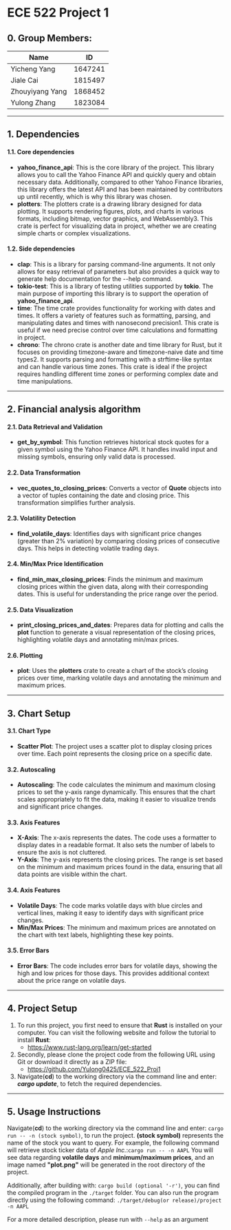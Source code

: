 # ECE 522 Project 1

## 0. Group Members: 
| Name      | ID      |
| ------------- | ------------- |
| Yicheng Yang | 1647241 |
| Jiale Cai | 1815497 |
| Zhouyiyang Yang | 1868452 |
| Yulong Zhang | 1823084 |
___

## 1. Dependencies
#### 1.1. Core dependencies
- **yahoo_finance_api**: This is the core library of the project. This library allows you to call the Yahoo Finance API and quickly query and obtain necessary data. Additionally, compared to other Yahoo Finance libraries, this library offers the latest API and has been maintained by contributors up until recently, which is why this library was chosen.
- **plotters**: The plotters crate is a drawing library designed for data plotting. It supports rendering figures, plots, and charts in various formats, including bitmap, vector graphics, and WebAssembly3. This crate is perfect for visualizing data in project, whether we are creating simple charts or complex visualizations.
#### 1.2. Side dependencies
- **clap**: This is a library for parsing command-line arguments. It not only allows for easy retrieval of parameters but also provides a quick way to generate help documentation for the --help command.
- **tokio-test**: This is a library of testing utilities supported by **tokio**. The main purpose of importing this library is to support the operation of **yahoo_finance_api**.
- **time**: The time crate provides functionality for working with dates and times. It offers a variety of features such as formatting, parsing, and manipulating dates and times with nanosecond precision1. This crate is useful if we need precise control over time calculations and formatting in project.
- **chrono**: The chrono crate is another date and time library for Rust, but it focuses on providing timezone-aware and timezone-naive date and time types2. It supports parsing and formatting with a strftime-like syntax and can handle various time zones. This crate is ideal if the project requires handling different time zones or performing complex date and time manipulations.
---
## 2. Financial analysis algorithm
#### 2.1. Data Retrieval and Validation
- **get_by_symbol**: This function retrieves historical stock quotes for a given symbol using the Yahoo Finance API. It handles invalid input and missing symbols, ensuring only valid data is processed.
#### 2.2. Data Transformation
- **vec_quotes_to_closing_prices**: Converts a vector of **Quote** objects into a vector of tuples containing the date and closing price. This transformation simplifies further analysis.
#### 2.3. Volatility Detection
- **find_volatile_days**: Identifies days with significant price changes (greater than 2% variation) by comparing closing prices of consecutive days. This helps in detecting volatile trading days.
#### 2.4. Min/Max Price Identification
- **find_min_max_closing_prices**: Finds the minimum and maximum closing prices within the given data, along with their corresponding dates. This is useful for understanding the price range over the period.
#### 2.5. Data Visualization
- **print_closing_prices_and_dates**:  Prepares data for plotting and calls the **plot** function to generate a visual representation of the closing prices, highlighting volatile days and annotating min/max prices.
#### 2.6. Plotting
- **plot**:  Uses the **plotters** crate to create a chart of the stock’s closing prices over time, marking volatile days and annotating the minimum and maximum prices.
---
## 3. Chart Setup
#### 3.1. Chart Type
- **Scatter Plot**: The project uses a scatter plot to display closing prices over time. Each point represents the closing price on a specific date.
#### 3.2. Autoscaling
- **Autoscaling**: The code calculates the minimum and maximum closing prices to set the y-axis range dynamically. This ensures that the chart scales appropriately to fit the data, making it easier to visualize trends and significant price changes.
#### 3.3. Axis Features
- **X-Axis**: The x-axis represents the dates. The code uses a formatter to display dates in a readable format. It also sets the number of labels to ensure the axis is not cluttered.
- **Y-Axis**: The y-axis represents the closing prices. The range is set based on the minimum and maximum prices found in the data, ensuring that all data points are visible within the chart.
#### 3.4. Axis Features
- **Volatile Days**: The code marks volatile days with blue circles and vertical lines, making it easy to identify days with significant price changes.
- **Min/Max Prices**: The minimum and maximum prices are annotated on the chart with text labels, highlighting these key points.
#### 3.5. Error Bars
- **Error Bars**: The code includes error bars for volatile days, showing the high and low prices for those days. This provides additional context about the price range on volatile days.
---
## 4. Project Setup
1. To run this project, you first need to ensure that **Rust** is installed on your computer. You can visit the following website and follow the tutorial to install **Rust**:
	- https://www.rust-lang.org/learn/get-started
2. Secondly, please clone the project code from the following URL using Git or download it directly as a ZIP file:
	- https://github.com/Yulong0425/ECE_522_Proj1
3. Navigate(**cd**) to the working directory via the command line and enter: ***cargo update***, to fetch the required dependencies.
---
## 5. Usage Instructions
Navigate(**cd**) to the working directory via the command line and enter: ```cargo run -- -n (stock symbol)```, to run the project. **(stock symbol)** represents the name of the stock you want to query. For example, the following command will retrieve stock ticker data of *Apple Inc.*:```cargo run -- -n AAPL```
You will see data regarding **volatile days** and **minimum/maximum prices**, and an image named **"plot.png"** will be generated in the root directory of the project.

Additionally, after building with: ```cargo build (optional '-r')```, you can find the compiled program in the ```./target``` folder. You can also run the program directly using the following command: ```./target/debug(or release)/project -n AAPL```

For a more detailed description, please run with ```--help``` as an argument